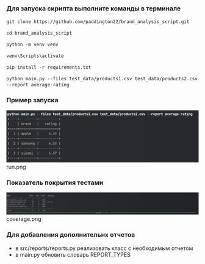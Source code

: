 ### Для запуска скрипта выполните команды в терминале
```commandline
git clone https://github.com/paddington22/brand_analysis_script.git
```
```commandline
cd brand_analysis_script
```
```commandline
python -m venv venv

```

```commandline
venv\Scripts\activate
```
```commandline
pip install -r requirements.txt
```
```commandline
python main.py --files test_data/products1.csv test_data/products2.csv --report average-rating
```
### Пример запуска
![run.png](run.png)run.png
### Показатель покрытия тестами
![coverage.png](coverage.png)coverage.png

### Для добавления дополнительнх отчетов
- в src/reports/reports.py реализовать класс с необходимым отчетом
- в main.py обновить словарь REPORT_TYPES